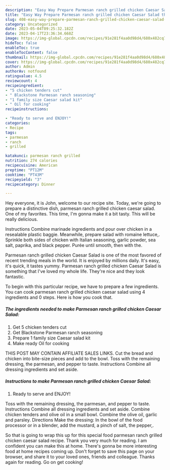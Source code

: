 ```yaml
---
description: "Easy Way Prepare Parmesan ranch grilled chicken Caesar Salad the Very Delicious"
title: "Easy Way Prepare Parmesan ranch grilled chicken Caesar Salad the Very Delicious"
slug: 408-easy-way-prepare-parmesan-ranch-grilled-chicken-caesar-salad-the-very-delicious
category: Uncategorized
date: 2023-05-04T09:25:32.182Z
date: 2023-04-17T23:36:34.668Z
image: https://img-global.cpcdn.com/recipes/91e281f4aa0d98d4/680x482cq70/parmesan-ranch-grilled-chicken-caesar-salad-recipe-main-photo.jpg
hideToc: false
enableToc: true
enableTocContent: false
thumbnail: https://img-global.cpcdn.com/recipes/91e281f4aa0d98d4/680x482cq70/parmesan-ranch-grilled-chicken-caesar-salad-recipe-main-photo.jpg
cover: https://img-global.cpcdn.com/recipes/91e281f4aa0d98d4/680x482cq70/parmesan-ranch-grilled-chicken-caesar-salad-recipe-main-photo.jpg
author: Admin
authorAv: notfound
ratingvalue: 4.5
reviewcount: 4
recipeingredient:
- "5 chicken tenders cut"
- " Blackstone Parmesan ranch seasoning"
- "1 family size Caesar salad kit"
- " Oil for cooking"
recipeinstructions:

- "Ready to serve and ENJOY!"
categories:
- Recipe
tags:
- parmesan
- ranch
- grilled

katakunci: parmesan ranch grilled 
nutrition: 274 calories
recipecuisine: American
preptime: "PT12M"
cooktime: "PT43M"
recipeyield: "3"
recipecategory: Dinner

---
```



Hey everyone, it is John, welcome to our recipe site. Today, we're going to prepare a distinctive dish, parmesan ranch grilled chicken caesar salad. One of my favorites. This time, I'm gonna make it a bit tasty. This will be really delicious.

Instructions Combine marinade ingredients and pour over chicken in a resealable plastic baggie. Meanwhile, prepare salad with romaine lettuce,. Sprinkle both sides of chicken with Italian seasoning, garlic powder, sea salt, paprika, and black pepper. Purée until smooth, then with the.

Parmesan ranch grilled chicken Caesar Salad is one of the most favored of recent trending meals in the world. It is enjoyed by millions daily. It's easy, it's quick, it tastes yummy. Parmesan ranch grilled chicken Caesar Salad is something that I've loved my whole life. They're nice and they look fantastic.


To begin with this particular recipe, we have to prepare a few ingredients. You can cook parmesan ranch grilled chicken caesar salad using 4 ingredients and 0 steps. Here is how you cook that.

<!--inarticleads1-->

##### The ingredients needed to make Parmesan ranch grilled chicken Caesar Salad:

1. Get 5 chicken tenders cut
1. Get  Blackstone Parmesan ranch seasoning
1. Prepare 1 family size Caesar salad kit
1. Make ready  Oil for cooking


THIS POST MAY CONTAIN AFFILIATE SALES LINKS. Cut the bread and chicken into bite-size pieces and add to the bowl. Toss with the remaining dressing, the parmesan, and pepper to taste. Instructions Combine all dressing ingredients and set aside. 

<!--inarticleads2-->

##### Instructions to make Parmesan ranch grilled chicken Caesar Salad:


1. Ready to serve and ENJOY!

Toss with the remaining dressing, the parmesan, and pepper to taste. Instructions Combine all dressing ingredients and set aside. Combine chicken tenders and olive oil in a small bowl. Combine the olive oil, garlic and parsley. Directions Make the dressing: In the bowl of the food processor or in a blender, add the mustard, a pinch of salt, the pepper,. 

So that is going to wrap this up for this special food parmesan ranch grilled chicken caesar salad recipe. Thank you very much for reading. I am confident you can make this at home. There's gonna be more interesting food at home recipes coming up. Don't forget to save this page on your browser, and share it to your loved ones, friends and colleague. Thanks again for reading. Go on get cooking!
